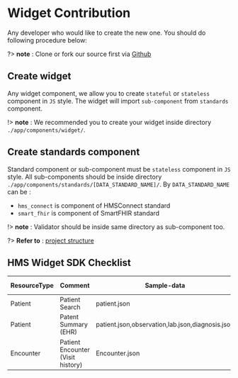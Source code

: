 # **Widget Contribution**

Any developer who would like to create the new one. You should do following procedure below:

?> **note** : Clone or fork our source first via [Github](https://github.com/HMSConnect/hms-widget-sdk)

## **Create widget**

Any widget component, we allow you to create `stateful` or `stateless` component in `JS` style. The widget will import `sub-component` from `standards` component. 

!> **note** : We recommended you to create your widget inside directory `./app/components/widget/`.

## **Create standards component**

Standard component or sub-component must be `stateless` component in `JS` style. All sub-components should be inside directory `./app/components/standards/[DATA_STANDARD_NAME]/`. By `DATA_STANDARD_NAME` can be :

- `hms_connect` is component of HMSConnect standard
- `smart_fhir` is component of SmartFHIR standard

!> **note** : Validator should be inside same directory as sub-component too.

?> **Refer to** : [project structure](/introduction/project_structure)

## **HMS Widget SDK Checklist**
| ResourceType  | Comment  | Sample-data  |  Sample-Image1 |  Sample Image2 |
|---|---|---|---|---|
| Patient  | Patient Search  | patient.json   |  <a href="../assets/1-patient_search.png">![patient search](../assets/1-patient_search.png)</a> |<a href="../assets/2-patient_demographic.png">![patient search](../assets/2-patient_demographic.png)</a>   |
| Patient |Patent Summary (EHR)   | patient.json,observation,lab.json,diagnosis.json  |<a href="../assets/3-patient_summary.png">![EHR Summary](../assets/3-patient_summary.png)</a>   |   |
| Encounter  |Patient Encounter (Visit history)    | Encounter.json   | <a href="../assets/4-patient_encounter.png">![Encounter](../assets/4-patient_encounter.png)</a>  | Table View Style  |
       
